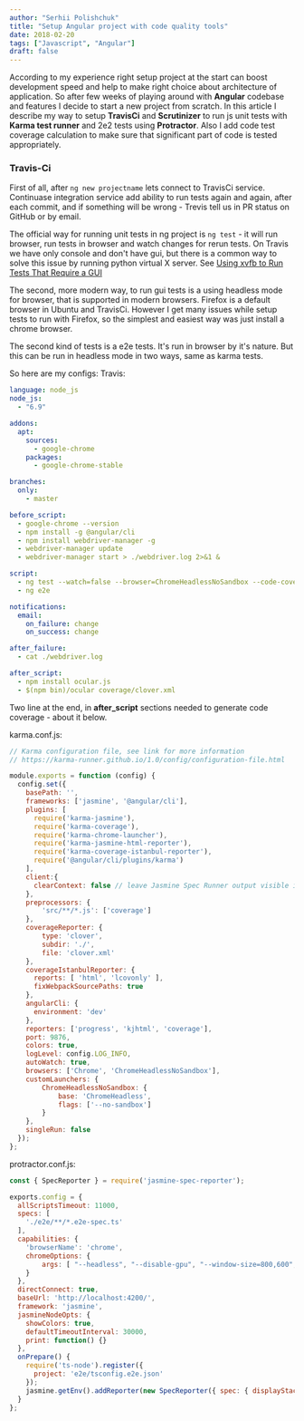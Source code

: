 ```yaml
---
author: "Serhii Polishchuk"
title: "Setup Angular project with code quality tools"
date: 2018-02-20
tags: ["Javascript", "Angular"]
draft: false
---
```

<!--more-->
According to my experience right setup project at the start can boost development speed and help to make right choice about architecture of application. So after few weeks of playing around with **Angular** codebase and features I decide to start a new project from scratch. 
In this article I describe my way to setup **TravisCi** and **Scrutinizer** to run js unit tests with **Karma test runner** and 2e2 tests using **Protractor**. Also I add code test coverage calculation to make sure that significant part of code is tested appropriately.

### Travis-Ci

First of all, after ```ng new projectname``` lets connect to TravisCi service. Continuase integration service add ability to run tests again and again, after each commit, and if something will be wrong - Trevis tell us in PR status on GitHub or by email.

The official way for running unit tests in ng project is ```ng test``` - it will run browser, run tests in browser and watch changes for rerun tests. On Travis we have only console and don't have gui, but there is a common way to solve this issue by running python virtual X server. See [Using xvfb to Run Tests That Require a GUI](https://docs.travis-ci.com/user/gui-and-headless-browsers/#Using-xvfb-to-Run-Tests-That-Require-a-GUI) 

The second, more modern way, to run gui tests is a using headless mode for browser, that is supported in modern browsers. Firefox is a default browser in Ubuntu and TravisCi. However I get many issues while setup tests to run with Firefox, so the simplest and easiest way was just install a chrome browser.

The second kind of tests is a e2e tests. It's run in browser by it's nature. But this can be run in headless mode in two ways, same as karma tests.

So here are my configs:
Travis:
```yml
language: node_js
node_js:
  - "6.9"

addons:
  apt:
    sources:
      - google-chrome
    packages:
      - google-chrome-stable

branches:
  only:
    - master

before_script:
  - google-chrome --version
  - npm install -g @angular/cli
  - npm install webdriver-manager -g
  - webdriver-manager update
  - webdriver-manager start > ./webdriver.log 2>&1 &

script:
  - ng test --watch=false --browser=ChromeHeadlessNoSandbox --code-coverage=true
  - ng e2e

notifications:
  email:
    on_failure: change
    on_success: change

after_failure:
  - cat ./webdriver.log

after_script:
  - npm install ocular.js
  - $(npm bin)/ocular coverage/clover.xml
```
Two line at the end, in **after_script** sections needed to generate code coverage - about it below.

karma.conf.js:
```js
// Karma configuration file, see link for more information
// https://karma-runner.github.io/1.0/config/configuration-file.html

module.exports = function (config) {
  config.set({
    basePath: '',
    frameworks: ['jasmine', '@angular/cli'],
    plugins: [
      require('karma-jasmine'),
      require('karma-coverage'),
      require('karma-chrome-launcher'),
      require('karma-jasmine-html-reporter'),
      require('karma-coverage-istanbul-reporter'),
      require('@angular/cli/plugins/karma')
    ],
    client:{
      clearContext: false // leave Jasmine Spec Runner output visible in browser
    },
    preprocessors: {
        'src/**/*.js': ['coverage']
    },
    coverageReporter: {
        type: 'clover',
        subdir: './',
        file: 'clover.xml'
    },
    coverageIstanbulReporter: {
      reports: [ 'html', 'lcovonly' ],
      fixWebpackSourcePaths: true
    },
    angularCli: {
      environment: 'dev'
    },
    reporters: ['progress', 'kjhtml', 'coverage'],
    port: 9876,
    colors: true,
    logLevel: config.LOG_INFO,
    autoWatch: true,
    browsers: ['Chrome', 'ChromeHeadlessNoSandbox'],
    customLaunchers: {
        ChromeHeadlessNoSandbox: {
            base: 'ChromeHeadless',
            flags: ['--no-sandbox']
        }
    },
    singleRun: false
  });
};
```
protractor.conf.js:
```js
const { SpecReporter } = require('jasmine-spec-reporter');

exports.config = {
  allScriptsTimeout: 11000,
  specs: [
    './e2e/**/*.e2e-spec.ts'
  ],
  capabilities: {
    'browserName': 'chrome',
    chromeOptions: {
        args: [ "--headless", "--disable-gpu", "--window-size=800,600", "--no-sandbox" ]
    }
  },
  directConnect: true,
  baseUrl: 'http://localhost:4200/',
  framework: 'jasmine',
  jasmineNodeOpts: {
    showColors: true,
    defaultTimeoutInterval: 30000,
    print: function() {}
  },
  onPrepare() {
    require('ts-node').register({
      project: 'e2e/tsconfig.e2e.json'
    });
    jasmine.getEnv().addReporter(new SpecReporter({ spec: { displayStacktrace: true } }));
  }
};
```
